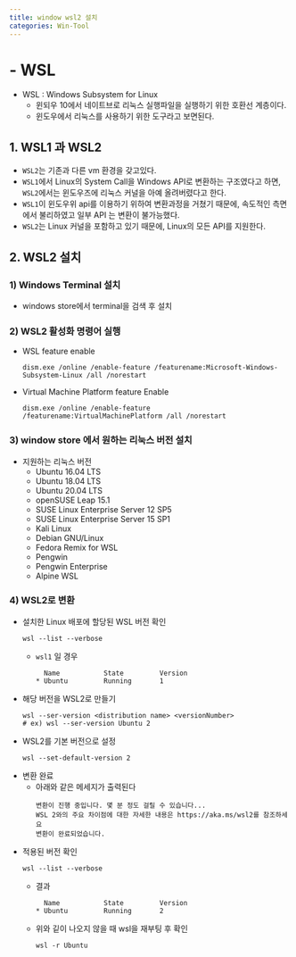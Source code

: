 ```yaml
---
title: window wsl2 설치
categories: Win-Tool
---
```


# - WSL
- WSL : Windows Subsystem for Linux
    - 윈되우 10에서 네이트브로 리눅스 실행파일을 실행하기 위한 호환선 계층이다.
    - 윈도우에서 리눅스를 사용하기 위한 도구라고 보면된다.

## 1. WSL1 과 WSL2
- `WSL2`는 기존과 다른 vm 환경을 갖고있다.
- `WSL1`에서 Linux의 System Call을 Windows API로 변환하는 구조였다고 하면, `WSL2`에서는 윈도우즈에 리눅스 커널을 아예 올려버렸다고 한다.
- `WSL1`이 윈도우위 api를 이용하기 위하여 변환과정을 거쳤기 때문에, 속도적인 측면에서 불리하였고 일부 API 는 변환이 불가능했다.
- `WSL2`는 Linux 커널을 포함하고 있기 때문에, Linux의 모든 API를 지원한다.

## 2. WSL2 설치
### 1) Windows Terminal 설치
- windows store에서 terminal을 검색 후 설치

### 2) WSL2 활성화 명령어 실행
- WSL feature enable
    ```
    dism.exe /online /enable-feature /featurename:Microsoft-Windows-Subsystem-Linux /all /norestart
    ```
- Virtual Machine Platform feature Enable
    ```
    dism.exe /online /enable-feature /featurename:VirtualMachinePlatform /all /norestart
    ```
    
### 3) window store 에서 원하는 리눅스 버전 설치
- 지원하는 리눅스 버전
    - Ubuntu 16.04 LTS
    - Ubuntu 18.04 LTS
    - Ubuntu 20.04 LTS
    - openSUSE Leap 15.1
    - SUSE Linux Enterprise Server 12 SP5
    - SUSE Linux Enterprise Server 15 SP1
    - Kali Linux
    - Debian GNU/Linux
    - Fedora Remix for WSL
    - Pengwin
    - Pengwin Enterprise
    - Alpine WSL

### 4) WSL2로 변환
- 설치한 Linux 배포에 할당된 WSL 버전 확인
    ```
    wsl --list --verbose
    ```
    - `wsl1` 일 경우
        ```
          Name           State         Version
        * Ubuntu         Running       1
        ```
- 해당 버전을 WSL2로 만들기
    ```
    wsl --ser-version <distribution name> <versionNumber>
    # ex) wsl --ser-version Ubuntu 2
    ```
- WSL2를 기본 버전으로 설정
    ```
    wsl --set-default-version 2
    ```
- 변환 완료
    - 아래와 같은 메세지가 출력된다
        ```
        변환이 진행 중입니다. 몇 분 정도 걸릴 수 있습니다...
        WSL 2와의 주요 차이점에 대한 자세한 내용은 https://aka.ms/wsl2를 참조하세요
        변환이 완료되었습니다.
        ```
- 적용된 버전 확인
    ```
    wsl --list --verbose
    ```
    - 결과
        ```
          Name           State         Version
        * Ubuntu         Running       2
        ```
    - 위와 깉이 나오지 않을 때 wsl을 재부팅 후 확인
        ```
        wsl -r Ubuntu
        ```